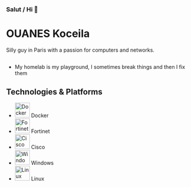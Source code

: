 ### Salut / Hi 👋

<!--
**kocey131/kocey131** is a ✨ _special_ ✨ repository because its `README.md` (this file) appears on your GitHub profile.

Here are some ideas to get you started:

- 🔭 I’m currently working on ...
- 🌱 I’m currently learning ...
- 👯 I’m looking to collaborate on ...
- 🤔 I’m looking for help with ...
- 💬 Ask me about ...
- 📫 How to reach me: ...
- 😄 Pronouns: ...
- ⚡ Fun fact: ...
-->
# OUANES Koceila

Silly guy in Paris with a passion for computers and networks. 

## 
- My homelab is my playground, I sometimes break things and then I fix them

## Technologies & Platforms

- <img src="https://img.icons8.com/color/48/000000/docker.png" alt="Docker" width="40" height="40"/> Docker
- <img src="https://img.icons8.com/color/48/000000/fortinet.png" alt="Fortinet" width="40" height="40"/> Fortinet
- <img src="https://img.icons8.com/color/48/000000/cisco.png" alt="Cisco" width="40" height="40"/> Cisco
- <img src="https://img.icons8.com/color/48/000000/windows-logo.png" alt="Windows" width="40" height="40"/> Windows
- <img src="https://img.icons8.com/color/48/000000/linux.png" alt="Linux" width="40" height="40"/> Linux
